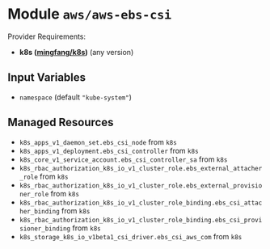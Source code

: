 
# Module `aws/aws-ebs-csi`

Provider Requirements:
* **k8s ([mingfang/k8s](https://registry.terraform.io/providers/mingfang/k8s/latest))** (any version)

## Input Variables
* `namespace` (default `"kube-system"`)

## Managed Resources
* `k8s_apps_v1_daemon_set.ebs_csi_node` from `k8s`
* `k8s_apps_v1_deployment.ebs_csi_controller` from `k8s`
* `k8s_core_v1_service_account.ebs_csi_controller_sa` from `k8s`
* `k8s_rbac_authorization_k8s_io_v1_cluster_role.ebs_external_attacher_role` from `k8s`
* `k8s_rbac_authorization_k8s_io_v1_cluster_role.ebs_external_provisioner_role` from `k8s`
* `k8s_rbac_authorization_k8s_io_v1_cluster_role_binding.ebs_csi_attacher_binding` from `k8s`
* `k8s_rbac_authorization_k8s_io_v1_cluster_role_binding.ebs_csi_provisioner_binding` from `k8s`
* `k8s_storage_k8s_io_v1beta1_csi_driver.ebs_csi_aws_com` from `k8s`

